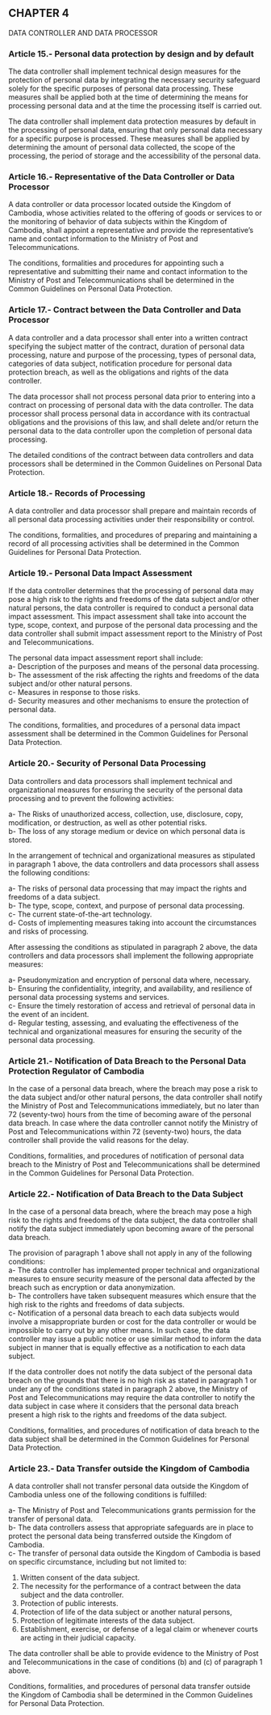 ## CHAPTER 4  
DATA CONTROLLER AND DATA PROCESSOR

### Article 15.- Personal data protection by design and by default

The data controller shall implement technical design measures for the protection of personal data by integrating the necessary security safeguard solely for the specific purposes of personal data processing. These measures shall be applied both at the time of determining the means for processing personal data and at the time the processing itself is carried out.

The data controller shall implement data protection measures by default in the processing of personal data, ensuring that only personal data necessary for a specific purpose is processed. These measures shall be applied by determining the amount of personal data collected, the scope of the processing, the period of storage and the accessibility of the personal data.

### Article 16.- Representative of the Data Controller or Data Processor

A data controller or data processor located outside the Kingdom of Cambodia, whose activities related to the offering of goods or services to or the monitoring of behavior of data subjects within the Kingdom of Cambodia, shall appoint a representative and provide the representative’s name and contact information to the Ministry of Post and Telecommunications.

The conditions, formalities and procedures for appointing such a representative and submitting their name and contact information to the Ministry of Post and Telecommunications shall be determined in the Common Guidelines on Personal Data Protection.

### Article 17.- Contract between the Data Controller and Data Processor

A data controller and a data processor shall enter into a written contract specifying the subject matter of the contract, duration of personal data processing, nature and purpose of the processing, types of personal data, categories of data subject, notification procedure for personal data protection breach, as well as the obligations and rights of the data controller.

The data processor shall not process personal data prior to entering into a contract on processing of personal data with the data controller. The data processor shall process personal data in accordance with its contractual obligations and the provisions of this law, and shall delete and/or return the personal data to the data controller upon the completion of personal data processing.

The detailed conditions of the contract between data controllers and data processors shall be determined in the Common Guidelines on Personal Data Protection.

### Article 18.- Records of Processing

A data controller and data processor shall prepare and maintain records of all personal data processing activities under their responsibility or control.

The conditions, formalities, and procedures of preparing and maintaining a record of all processing activities shall be determined in the Common Guidelines for Personal Data Protection.

### Article 19.- Personal Data Impact Assessment

If the data controller determines that the processing of personal data may pose a high risk to the rights and freedoms of the data subject and/or other natural persons, the data controller is required to conduct a personal data impact assessment. This impact assessment shall take into account the type, scope, context, and purpose of the personal data processing and the data controller shall submit impact assessment report to the Ministry of Post and Telecommunications.

The personal data impact assessment report shall include:  
a- Description of the purposes and means of the personal data processing.  
b- The assessment of the risk affecting the rights and freedoms of the data subject and/or other natural persons.  
c- Measures in response to those risks.  
d- Security measures and other mechanisms to ensure the protection of personal data.  

The conditions, formalities, and procedures of a personal data impact assessment shall be determined in the Common Guidelines for Personal Data Protection.

### Article 20.- Security of Personal Data Processing

Data controllers and data processors shall implement technical and organizational measures for ensuring the security of the personal data processing and to prevent the following activities:

a- The Risks of unauthorized access, collection, use, disclosure, copy, modification, or destruction, as well as other potential risks.  
b- The loss of any storage medium or device on which personal data is stored.  

In the arrangement of technical and organizational measures as stipulated in paragraph 1 above, the data controllers and data processors shall assess the following conditions:

a- The risks of personal data processing that may impact the rights and freedoms of a data subject.  
b- The type, scope, context, and purpose of personal data processing.  
c- The current state-of-the-art technology.  
d- Costs of implementing measures taking into account the circumstances and risks of processing.  

After assessing the conditions as stipulated in paragraph 2 above, the data controllers and data processors shall implement the following appropriate measures:

a- Pseudonymization and encryption of personal data where, necessary.  
b- Ensuring the confidentiality, integrity, and availability, and resilience of personal data processing systems and services.  
c- Ensure the timely restoration of access and retrieval of personal data in the event of an incident.  
d- Regular testing, assessing, and evaluating the effectiveness of the technical and organizational measures for ensuring the security of the personal data processing.

### Article 21.- Notification of Data Breach to the Personal Data Protection Regulator of Cambodia

In the case of a personal data breach, where the breach may pose a risk to the data subject and/or other natural persons, the data controller shall notify the Ministry of Post and Telecommunications immediately, but no later than 72 (seventy-two) hours from the time of becoming aware of the personal data breach. In case where the data controller cannot notify the Ministry of Post and Telecommunications within 72 (seventy-two) hours, the data controller shall provide the valid reasons for the delay.

Conditions, formalities, and procedures of notification of personal data breach to the Ministry of Post and Telecommunications shall be determined in the Common Guidelines for Personal Data Protection.

### Article 22.- Notification of Data Breach to the Data Subject

In the case of a personal data breach, where the breach may pose a high risk to the rights and freedoms of the data subject, the data controller shall notify the data subject immediately upon becoming aware of the personal data breach.

The provision of paragraph 1 above shall not apply in any of the following conditions:  
a- The data controller has implemented proper technical and organizational measures to ensure security measure of the personal data affected by the breach such as encryption or data anonymization.  
b- The controllers have taken subsequent measures which ensure that the high risk to the rights and freedoms of data subjects.  
c- Notification of a personal data breach to each data subjects would involve a misappropriate burden or cost for the data controller or would be impossible to carry out by any other means. In such case, the data controller may issue a public notice or use similar method to inform the data subject in manner that is equally effective as a notification to each data subject.  

If the data controller does not notify the data subject of the personal data breach on the grounds that there is no high risk as stated in paragraph 1 or under any of the conditions stated in paragraph 2 above, the Ministry of Post and Telecommunications may require the data controller to notify the data subject in case where it considers that the personal data breach present a high risk to the rights and freedoms of the data subject.

Conditions, formalities, and procedures of notification of data breach to the data subject shall be determined in the Common Guidelines for Personal Data Protection.

### Article 23.- Data Transfer outside the Kingdom of Cambodia

A data controller shall not transfer personal data outside the Kingdom of Cambodia unless one of the following conditions is fulfilled:

a- The Ministry of Post and Telecommunications grants permission for the transfer of personal data.  
b- The data controllers assess that appropriate safeguards are in place to protect the personal data being transferred outside the Kingdom of Cambodia.  
c- The transfer of personal data outside the Kingdom of Cambodia is based on specific circumstance, including but not limited to:  
1. Written consent of the data subject.  
2. The necessity for the performance of a contract between the data subject and the data controller.  
3. Protection of public interests.  
4. Protection of life of the data subject or another natural persons,  
5. Protection of legitimate interests of the data subject.  
6. Establishment, exercise, or defense of a legal claim or whenever courts are acting in their judicial capacity.  

The data controller shall be able to provide evidence to the Ministry of Post and Telecommunications in the case of conditions (b) and (c) of paragraph 1 above.

Conditions, formalities, and procedures of personal data transfer outside the Kingdom of Cambodia shall be determined in the Common Guidelines for Personal Data Protection.
